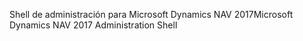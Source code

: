 <span data-ttu-id="41ef5-101">Shell de administración para Microsoft Dynamics NAV 2017</span><span class="sxs-lookup"><span data-stu-id="41ef5-101">Microsoft Dynamics NAV 2017 Administration Shell</span></span>